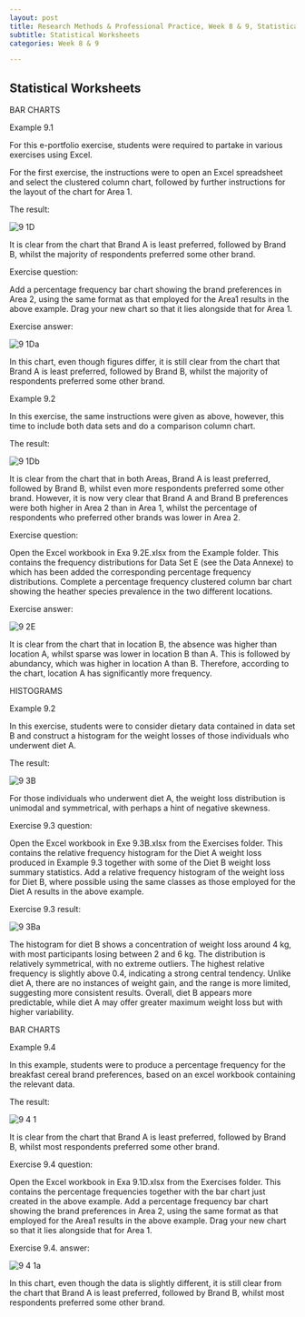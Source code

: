 ```yaml
---
layout: post
title: Research Methods & Professional Practice, Week 8 & 9, Statistical Worksheets
subtitle: Statistical Worksheets
categories: Week 8 & 9

--- 
```


## Statistical Worksheets


BAR CHARTS

Example 9.1

For this e-portfolio exercise, students were required to partake in various exercises using Excel.

For the first exercise, the instructions were to open an Excel spreadsheet and select the clustered column chart, followed by further instructions for the layout of the chart for Area 1. 

The result:

![9 1D](https://github.com/user-attachments/assets/3d01dbc0-f81d-4045-a2be-fa6cb599a254)

It is clear from the chart that Brand A is least preferred, followed by Brand B, whilst the majority of respondents preferred some other brand.

Exercise question:

Add a percentage frequency bar chart showing the brand preferences in Area 2, using the same format as that employed for the Area1 results in the above example. Drag your new chart so that it lies alongside that for Area 1.

Exercise answer:

![9 1Da](https://github.com/user-attachments/assets/68c7af87-d442-46a1-86b2-c4f14eede855)

In this chart, even though figures differ, it is still clear from the chart that Brand A is least preferred, followed by Brand B, whilst the majority of respondents preferred some other brand.

Example 9.2

In this exercise, the same instructions were given as above, however, this time to include both data sets and do a comparison column chart. 

The result:

![9 1Db](https://github.com/user-attachments/assets/59f4457d-224b-4fb5-a1fa-9015fd2fa40e)

It is clear from the chart that in both Areas, Brand A is least preferred, followed by Brand B, whilst even more respondents preferred some other brand. However, it is now very clear that Brand A and Brand B preferences were both higher in Area 2 than in Area 1, whilst the percentage of respondents who preferred other brands was lower in Area 2.

Exercise question:

Open the Excel workbook in Exa 9.2E.xlsx from the Example folder. This contains the frequency distributions for Data Set E (see the Data Annexe) to which has been added the corresponding percentage frequency distributions. Complete a percentage frequency clustered column bar chart showing the heather species prevalence in the two different locations.

Exercise answer:

![9 2E](https://github.com/user-attachments/assets/a9540226-a964-4c6f-9f71-11668cf0bc1e)

It is clear from the chart that in location B, the absence was higher than location A, whilst sparse was lower in location B than A. This is followed by abundancy, which was higher in location A than B. Therefore, according to the chart, location A has significantly more frequency. 

HISTOGRAMS

Example 9.2

In this exercise, students were to consider dietary data contained in data set B and construct a histogram for the weight losses of those individuals who underwent diet A. 

The result:

![9 3B](https://github.com/user-attachments/assets/06192493-869f-4bdd-842b-9387b2a4faf2)

For those individuals who underwent diet A, the weight loss distribution is unimodal and symmetrical, with perhaps a hint of negative skewness.

Exercise 9.3 question:

Open the Excel workbook in Exe 9.3B.xlsx from the Exercises folder. This contains the relative frequency histogram for the Diet A weight loss produced in Example 9.3 together with some of the Diet B weight loss summary statistics. Add a relative frequency histogram of the weight loss for Diet B, where possible using the same classes as those employed for the Diet A results in the above example.

Exercise 9.3 result:

![9 3Ba](https://github.com/user-attachments/assets/f849337c-03a3-452c-a9de-fe8de2e9d843)

The histogram for diet B shows a concentration of weight loss around 4 kg, with most participants losing between 2 and 6 kg. The distribution is relatively symmetrical, with no extreme outliers. The highest relative frequency is slightly above 0.4, indicating a strong central tendency. Unlike diet A, there are no instances of weight gain, and the range is more limited, suggesting more consistent results. Overall, diet B appears more predictable, while diet A may offer greater maximum weight loss but with higher variability.

BAR CHARTS

Example 9.4

In this example, students were to produce a percentage frequency for the breakfast cereal brand preferences, based on an excel workbook containing the relevant data. 

The result:

![9 4 1](https://github.com/user-attachments/assets/4d9368d2-1bad-4360-8920-1782a2434015)

It is clear from the chart that Brand A is least preferred, followed by Brand B, whilst most respondents preferred some other brand.

Exercise 9.4 question:

Open the Excel workbook in Exa 9.1D.xlsx from the Exercises folder. This contains the percentage frequencies together with the bar chart just created in the above example. Add a percentage frequency bar chart showing the brand preferences in Area 2, using the same format as that employed for the Area1 results in the above example. Drag your new chart so that it lies alongside that for Area 1.

Exercise 9.4. answer:

![9 4 1a](https://github.com/user-attachments/assets/8222c9e7-2890-43a9-ab69-1b036d7ebe23)

In this chart, even though the data is slightly different, it is still clear from the chart that Brand A is least preferred, followed by Brand B, whilst most respondents preferred some other brand.




















